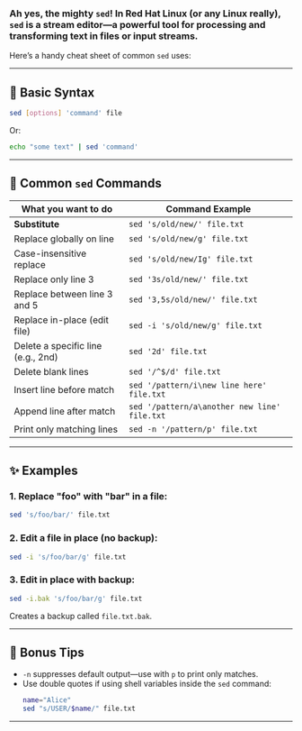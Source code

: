 ### Ah yes, the mighty `sed`! In **Red Hat Linux (or any Linux really)**, `sed` is a **stream editor**—a powerful tool for processing and transforming text in files or input streams.

Here’s a handy cheat sheet of common `sed` uses:

---

## 🔧 **Basic Syntax**

```bash
sed [options] 'command' file
```

Or:

```bash
echo "some text" | sed 'command'
```

---

## 📝 **Common `sed` Commands**

| What you want to do                | Command Example                                      |
|------------------------------------|------------------------------------------------------|
| **Substitute**                     | `sed 's/old/new/' file.txt`                          |
| Replace globally on line           | `sed 's/old/new/g' file.txt`                         |
| Case-insensitive replace           | `sed 's/old/new/Ig' file.txt`                        |
| Replace only line 3                | `sed '3s/old/new/' file.txt`                         |
| Replace between line 3 and 5       | `sed '3,5s/old/new/' file.txt`                       |
| Replace in-place (edit file)       | `sed -i 's/old/new/g' file.txt`                      |
| Delete a specific line (e.g., 2nd) | `sed '2d' file.txt`                                  |
| Delete blank lines                 | `sed '/^$/d' file.txt`                               |
| Insert line before match           | `sed '/pattern/i\new line here' file.txt`            |
| Append line after match            | `sed '/pattern/a\another new line' file.txt`         |
| Print only matching lines          | `sed -n '/pattern/p' file.txt`                       |

---

## ✨ **Examples**

### 1. Replace "foo" with "bar" in a file:
```bash
sed 's/foo/bar/' file.txt
```

### 2. Edit a file in place (no backup):
```bash
sed -i 's/foo/bar/g' file.txt
```

### 3. Edit in place **with backup**:
```bash
sed -i.bak 's/foo/bar/g' file.txt
```
Creates a backup called `file.txt.bak`.

---

## 🧠 Bonus Tips

- `-n` suppresses default output—use with `p` to print only matches.
- Use double quotes if using shell variables inside the `sed` command:
  ```bash
  name="Alice"
  sed "s/USER/$name/" file.txt
  ```

---
